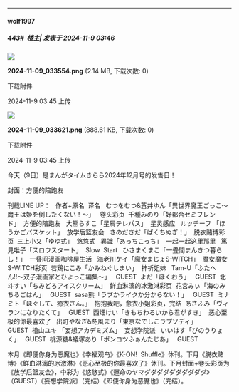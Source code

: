﻿
*****

####  wolf1997  
##### 443#         楼主| 发表于 2024-11-9 03:46

<img src="https://img.saraba1st.com/forum/202411/09/034546t26raatha9ry24r4.png" referrerpolicy="no-referrer">

<strong>2024-11-09_033554.png</strong> (2.14 MB, 下载次数: 0)

下载附件

2024-11-9 03:45 上传

<img src="https://img.saraba1st.com/forum/202411/09/034547yuttyzuk71w7qy3q.png" referrerpolicy="no-referrer">

<strong>2024-11-09_033621.png</strong> (888.61 KB, 下载次数: 0)

下载附件

2024-11-9 03:45 上传

今天（9日）是まんがタイムきらら2024年12月号的发售日！

封面：方便的陪跑友

刊载LINE UP：
  作者+原名  译名   むつをむつ&amp;蒼井ゆん「異世界魔王ごっこ～魔王は姫を倒したくない！～」   卷头彩页  千種みのり「好都合セミフレンド」  方便的陪跑友   大熊らすこ「星屑テレパス」  星灵感应   ルッチーフ 「ほうかごバスケット」  放学后篮友会   さのださだ「ばくちぬぎ！」  脱衣赌博彩页  三上小又「ゆゆ式」  悠悠式   異識「あっちこっち」  一起一起这里那里   篤見唯子「スロウスタート」  Slow  Start   ひさまくまこ「一畳間まんきつ暮らし！」  一叠间漫画咖啡屋生活   海老川ケイ「魔女まじょS-WITCH」  魔女魔女S-WITCH彩页  若鶏にこみ「かみねぐしまい」  神祈姐妹   Tam-U「ふたへん!!〜双子漫画家とひよっこ編集〜」   GUEST  よだ「ほくおう」   GUEST  北斗すい「ちみどろアイスクリーム」  鲜血淋漓的冰激淋彩页  花宮みぃ「海のみちるごはん」   GUEST  sasa熊「ラブかライクか分からない！」   GUEST  ミナミト「ほぐして、癒衣さん。」  抱抱我吧，愈衣小姐彩页，完结  あさふみ「ヴィランになりたくて」   GUEST  西畑けい「きもちわるいから君がすき」  恶心至极的你最喜欢了   出町やなぎ&amp;冬風まり「東京なでしこラプソディ」   GUEST  檜山ユキ 「妄想アカデミズム」  妄想学院派   いいはす「びのうりょく」   GUEST  桃源糖&amp;蟻塚あり「ポンコツふぁんたじあ」   GUEST

本月《即便你身为恶魔也》《幸福观鸟》《K-ON!  Shuffle》休刊。下月《脱衣赌博》《鲜血淋漓的冰激淋》《恶心至极的你最喜欢了》休刊。下月封面+卷头彩页为《放学后篮友会》，中彩为《悠悠式》《運命のヤマダダダダダダダダダダ》（GUEST）《妄想学院派》（完结）《即便你身为恶魔也》（完结）。

